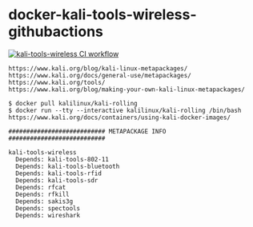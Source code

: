 # docker-kali-tools-wireless-githubactions
[![kali-tools-wireless CI workflow](https://github.com/githubfoam/docker-kali-tools-wireless-githubactions/actions/workflows/kali-tools-wireless-workflow.yml/badge.svg?branch=main)](https://github.com/githubfoam/docker-kali-tools-wireless-githubactions/actions/workflows/kali-tools-wireless-workflow.yml)
~~~
https://www.kali.org/blog/kali-linux-metapackages/
https://www.kali.org/docs/general-use/metapackages/
https://www.kali.org/tools/
https://www.kali.org/blog/making-your-own-kali-linux-metapackages/

$ docker pull kalilinux/kali-rolling
$ docker run --tty --interactive kalilinux/kali-rolling /bin/bash
https://www.kali.org/docs/containers/using-kali-docker-images/

########################### METAPACKAGE INFO ###########################

kali-tools-wireless
  Depends: kali-tools-802-11
  Depends: kali-tools-bluetooth
  Depends: kali-tools-rfid
  Depends: kali-tools-sdr
  Depends: rfcat
  Depends: rfkill
  Depends: sakis3g
  Depends: spectools
  Depends: wireshark
~~~
